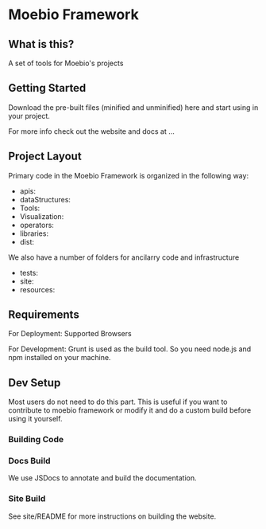 # Moebio Framework

## What is this?

A set of tools for Moebio's projects

## Getting Started

Download the pre-built files (minified and unminified) here and start using in your project.

For more info check out the website and docs at ...

## Project Layout

Primary code in the Moebio Framework is organized in the following way:

  * apis:
  * dataStructures:
  * Tools:
  * Visualization:
  * operators:
  * libraries:
  * dist:


We also have a number of folders for ancilarry code and infrastructure

  * tests:
  * site:
  * resources:



## Requirements

For Deployment: Supported Browsers

For Development: Grunt is used as the build tool. So you need node.js and npm installed on your machine.

## Dev Setup

Most users do not need to do this part. This is useful if you want to contribute to moebio framework or modify it and do a custom build before using it yourself.

### Building Code

### Docs Build

We use JSDocs to annotate and build the documentation.

### Site Build

See site/README for more instructions on building the website.
